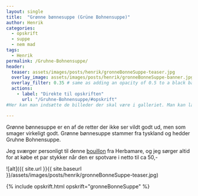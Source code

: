 ```yaml
---
layout: single
title:  "Grønne bønnesuppe (Grüne Bohnensuppe)"
author: Henrik
categories: 
  - opskrift
  - suppe 
  - nem mad
tags: 
  - Henrik
permalink: /Gruhne-Bohnensuppe/
header:
  teaser: assets/images/posts/henrik/gronneBonneSuppe-teaser.jpg
  overlay_image: assets/images/posts/henrik/gronneBonneSuppe-banner.jpg
  overlay_filter: 0.35 # same as adding an opacity of 0.5 to a black background
  actions:
    - label: "Direkte til opskriften"
      url: "/Gruhne-Bohnensuppe/#opskrift"
#Her kan man indsætte de billeder der skal være i galleriet. Man kan lave flere gallerier hvis man bare kalder dem noget andet

---
```

Grønne bønnesuppe er en af de retter der ikke ser vildt godt ud, men som smager virkeligt godt. 
Grønne bønnesuppe stammer fra tyskland og hedder Gruhne Bohnensuppe.

Jeg sværger personligt til denne [bouillon][bouillon] fra Herbamare, og jeg sørger altid for at købe et par stykker når den er spotvare i netto til ca 50,-

![alt]({{ site.url }}{{ site.baseurl }}/assets/images/posts/henrik/gronneBonneSuppe-teaser.jpg)

[//]: # (Her kommer galleriet)

{% include opskrift.html opskrift="gronneBonneSuppe" %}




[//]: # (Her kan man lave links der kan bruges i teksten uden at fylde)

[bouillon]: https://www.avogel.dk/shop/products/Herbamare_bouillon.php